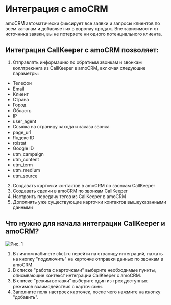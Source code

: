 # Интеграция с amoCRM
amoCRM автоматически фиксирует все заявки и запросы клиентов по всем каналам и добавляет их в воронку продаж. Вне зависимости от источника заявки, вы не потеряете ни одного потенциального клиента.

## Интеграция CallKeeper с amoCRM позволяет:

1. Отправлять информацию по обратным звонкам и звонкам коллтрекинга из CallKeeper в amoCRM, включая следующие параметры:
* Телефон
* Email
* Клиент
* Страна
* Город
* Область
* IP
* user_agent
* Ссылка на страницу захода и заказа звонка
* page_url
* Яндекс ID
* roistat
* Google ID
* utm_campaign
* utm_content
* utm_term
* utm_medium
* utm_source

2. Создавать карточки контактов в amoCRM по звонкам CallKeeper
3. Создавать сделки в amoCRM по звонкам CallKeeper
4. Настроить передачу тегов из CallKeeper в amoCRM
5. Дополнять уже существующие карточки контактов вышеуказанными данными

## Что нужно для начала интеграции CallKeeper и amoCRM?

![Рис. 1](amo-int.PNG)

1. В личном кабинете ckct.ru перейти на страницу интеграций, нажать на кнопку "подключить" на карточке отправки данных по звонкам в amoCRM.
2. В списке "работа с карточками" выберите необходимые пункты, описывающие контекст интеграции CallKeeper с amoCRM.
3. В списке "режим вставки" выберите один из трех доступных режимов взаимодействия с карточками.
4. Заполните поля настроек карточек, после чего нажмите на кнопку "добавить".

